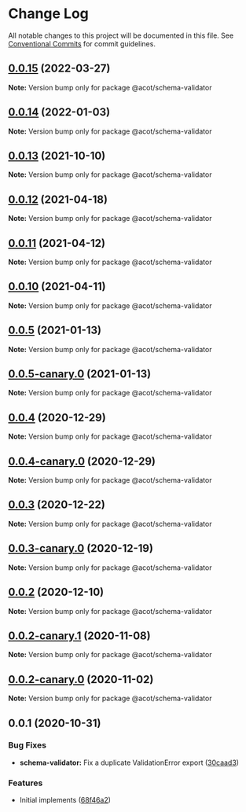# Change Log

All notable changes to this project will be documented in this file.
See [Conventional Commits](https://conventionalcommits.org) for commit guidelines.

## [0.0.15](https://github.com/acot-a11y/acot/compare/v0.0.14...v0.0.15) (2022-03-27)

**Note:** Version bump only for package @acot/schema-validator

## [0.0.14](https://github.com/acot-a11y/acot/compare/v0.0.14-canary.2...v0.0.14) (2022-01-03)

**Note:** Version bump only for package @acot/schema-validator

## [0.0.13](https://github.com/acot-a11y/acot/compare/v0.0.13-canary.0...v0.0.13) (2021-10-10)

**Note:** Version bump only for package @acot/schema-validator

## [0.0.12](https://github.com/acot-a11y/acot/compare/v0.0.11...v0.0.12) (2021-04-18)

**Note:** Version bump only for package @acot/schema-validator

## [0.0.11](https://github.com/acot-a11y/acot/compare/v0.0.10...v0.0.11) (2021-04-12)

**Note:** Version bump only for package @acot/schema-validator

## [0.0.10](https://github.com/acot-a11y/acot/compare/v0.0.10-canary.0...v0.0.10) (2021-04-11)

**Note:** Version bump only for package @acot/schema-validator

## [0.0.5](https://github.com/acot-a11y/acot/compare/@acot/schema-validator@0.0.5-canary.0...@acot/schema-validator@0.0.5) (2021-01-13)

**Note:** Version bump only for package @acot/schema-validator

## [0.0.5-canary.0](https://github.com/acot-a11y/acot/compare/@acot/schema-validator@0.0.4...@acot/schema-validator@0.0.5-canary.0) (2021-01-13)

**Note:** Version bump only for package @acot/schema-validator

## [0.0.4](https://github.com/acot-a11y/acot/compare/@acot/schema-validator@0.0.4-canary.0...@acot/schema-validator@0.0.4) (2020-12-29)

**Note:** Version bump only for package @acot/schema-validator

## [0.0.4-canary.0](https://github.com/acot-a11y/acot/compare/@acot/schema-validator@0.0.3...@acot/schema-validator@0.0.4-canary.0) (2020-12-29)

**Note:** Version bump only for package @acot/schema-validator

## [0.0.3](https://github.com/acot-a11y/acot/compare/@acot/schema-validator@0.0.3-canary.0...@acot/schema-validator@0.0.3) (2020-12-22)

**Note:** Version bump only for package @acot/schema-validator

## [0.0.3-canary.0](https://github.com/acot-a11y/acot/compare/@acot/schema-validator@0.0.2...@acot/schema-validator@0.0.3-canary.0) (2020-12-19)

**Note:** Version bump only for package @acot/schema-validator

## [0.0.2](https://github.com/acot-a11y/acot/compare/@acot/schema-validator@0.0.2-canary.1...@acot/schema-validator@0.0.2) (2020-12-10)

**Note:** Version bump only for package @acot/schema-validator

## [0.0.2-canary.1](https://github.com/acot-a11y/acot/compare/@acot/schema-validator@0.0.2-canary.0...@acot/schema-validator@0.0.2-canary.1) (2020-11-08)

**Note:** Version bump only for package @acot/schema-validator

## [0.0.2-canary.0](https://github.com/acot-a11y/acot/compare/@acot/schema-validator@0.0.1...@acot/schema-validator@0.0.2-canary.0) (2020-11-02)

**Note:** Version bump only for package @acot/schema-validator

## 0.0.1 (2020-10-31)

### Bug Fixes

- **schema-validator:** Fix a duplicate ValidationError export ([30caad3](https://github.com/acot-a11y/acot/commit/30caad386952f72065112d3746add412d13098a3))

### Features

- Initial implements ([68f46a2](https://github.com/acot-a11y/acot/commit/68f46a250de7793795678ece40d23d927ddd075c))
